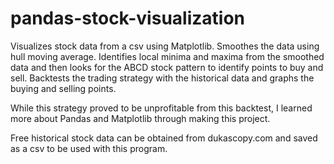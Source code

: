 # pandas-stock-visualization

Visualizes stock data from a csv using Matplotlib.
Smoothes the data using hull moving average.
Identifies local minima and maxima from the smoothed data and then looks for the ABCD stock pattern to identify points to buy and sell.
Backtests the trading strategy with the historical data and graphs the buying and selling points.

While this strategy proved to be unprofitable from this backtest, I learned more about Pandas and Matplotlib through making this project.

Free historical stock data can be obtained from dukascopy.com and saved as a csv to be used with this program.

